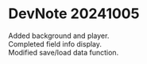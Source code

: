 # DevNote 20241005

Added background and player.  
Completed field info display.  
Modified save/load data function.  